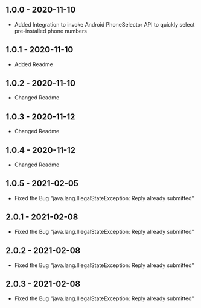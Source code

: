 ## 1.0.0 - 2020-11-10

* Added Integration to invoke Android PhoneSelector API to quickly select pre-installed phone numbers

## 1.0.1 - 2020-11-10

* Added Readme

## 1.0.2 - 2020-11-10

* Changed Readme

## 1.0.3 - 2020-11-12

* Changed Readme

## 1.0.4 - 2020-11-12

* Changed Readme

## 1.0.5 - 2021-02-05

* Fixed the Bug "java.lang.IllegalStateException: Reply already submitted"

## 2.0.1 - 2021-02-08

* Fixed the Bug "java.lang.IllegalStateException: Reply already submitted"

## 2.0.2 - 2021-02-08

* Fixed the Bug "java.lang.IllegalStateException: Reply already submitted"

## 2.0.3 - 2021-02-08

* Fixed the Bug "java.lang.IllegalStateException: Reply already submitted"

